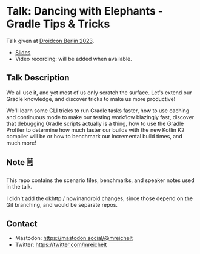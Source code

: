 # Talk: Dancing with Elephants - Gradle Tips & Tricks

Talk given at [Droidcon Berlin 2023](https://berlin.droidcon.com/marc-reichelt/).

- [Slides](https://docs.google.com/presentation/d/1zneUl5EzObFW85G7vcBqVVAZWm6AMFC6pMmaepi3DO0/edit?usp=sharing)
- Video recording: will be added when available.

## Talk Description

We all use it, and yet most of us only scratch the surface. Let's extend our Gradle knowledge, and discover tricks to make us more productive!

We'll learn some CLI tricks to run Gradle tasks faster, how to use caching and continuous mode to make our testing workflow blazingly fast, discover that debugging Gradle scripts actually is a thing, how to use the Gradle Profiler to determine how much faster our builds with the new Kotlin K2 compiler will be or how to benchmark our incremental build times, and much more!

## Note 🗒

This repo contains the scenario files, benchmarks, and speaker notes used in the talk.

I didn't add the okhttp / nowinandroid changes, since those depend on the Git branching, and would be separate repos.

## Contact

- Mastodon: https://mastodon.social/@mreichelt
- Twitter: https://twitter.com/mreichelt
